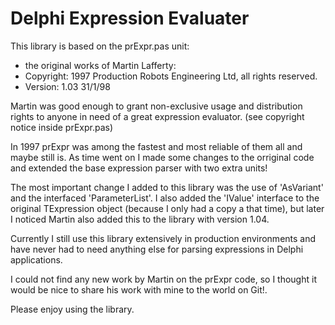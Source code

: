 Delphi Expression Evaluater
===========================

This library is based on the prExpr.pas unit:
- the original works of Martin Lafferty:
- Copyright:   1997 Production Robots Engineering Ltd, all rights reserved.
- Version:     1.03 31/1/98

Martin was good enough to grant non-exclusive usage and distribution rights to anyone in need of a great expression evaluator.
(see copyright notice inside prExpr.pas)

In 1997 prExpr was among the fastest and most reliable of them all and maybe still is.
As time went on I made some changes to the orriginal code and extended the base expression parser with two extra units!

The most important change I added to this library was the use of 'AsVariant' and the interfaced 'ParameterList'.
I also added the 'IValue' interface to the original TExpression object (because I only had a copy a that time), but later I noticed Martin also added this to the library with version 1.04.

Currently I still use this library extensively in production environments and have never had to need anything else for parsing expressions in Delphi applications.

I could not find any new work by Martin on the prExpr code, so I thought it would be nice to share his work with mine to the world on Git!.

Please enjoy using the library.
